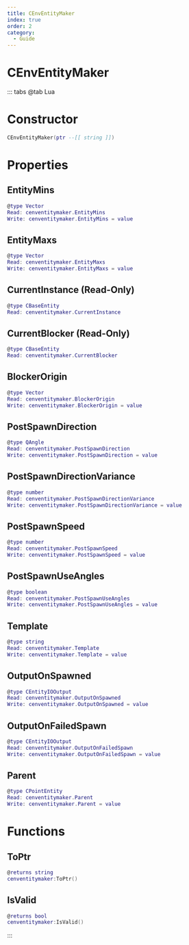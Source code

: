 ```yaml
---
title: CEnvEntityMaker
index: true
order: 2
category:
  - Guide
---
```


# CEnvEntityMaker

::: tabs
@tab Lua
# Constructor
```lua
CEnvEntityMaker(ptr --[[ string ]])
```
# Properties
## EntityMins 
```lua
@type Vector
Read: cenventitymaker.EntityMins
Write: cenventitymaker.EntityMins = value
```
## EntityMaxs 
```lua
@type Vector
Read: cenventitymaker.EntityMaxs
Write: cenventitymaker.EntityMaxs = value
```
## CurrentInstance (Read-Only)
```lua
@type CBaseEntity
Read: cenventitymaker.CurrentInstance
```
## CurrentBlocker (Read-Only)
```lua
@type CBaseEntity
Read: cenventitymaker.CurrentBlocker
```
## BlockerOrigin 
```lua
@type Vector
Read: cenventitymaker.BlockerOrigin
Write: cenventitymaker.BlockerOrigin = value
```
## PostSpawnDirection 
```lua
@type QAngle
Read: cenventitymaker.PostSpawnDirection
Write: cenventitymaker.PostSpawnDirection = value
```
## PostSpawnDirectionVariance 
```lua
@type number
Read: cenventitymaker.PostSpawnDirectionVariance
Write: cenventitymaker.PostSpawnDirectionVariance = value
```
## PostSpawnSpeed 
```lua
@type number
Read: cenventitymaker.PostSpawnSpeed
Write: cenventitymaker.PostSpawnSpeed = value
```
## PostSpawnUseAngles 
```lua
@type boolean
Read: cenventitymaker.PostSpawnUseAngles
Write: cenventitymaker.PostSpawnUseAngles = value
```
## Template 
```lua
@type string
Read: cenventitymaker.Template
Write: cenventitymaker.Template = value
```
## OutputOnSpawned 
```lua
@type CEntityIOOutput
Read: cenventitymaker.OutputOnSpawned
Write: cenventitymaker.OutputOnSpawned = value
```
## OutputOnFailedSpawn 
```lua
@type CEntityIOOutput
Read: cenventitymaker.OutputOnFailedSpawn
Write: cenventitymaker.OutputOnFailedSpawn = value
```
## Parent 
```lua
@type CPointEntity
Read: cenventitymaker.Parent
Write: cenventitymaker.Parent = value
```
# Functions
## ToPtr
```lua
@returns string
cenventitymaker:ToPtr()
```
## IsValid
```lua
@returns bool
cenventitymaker:IsValid()
```

:::